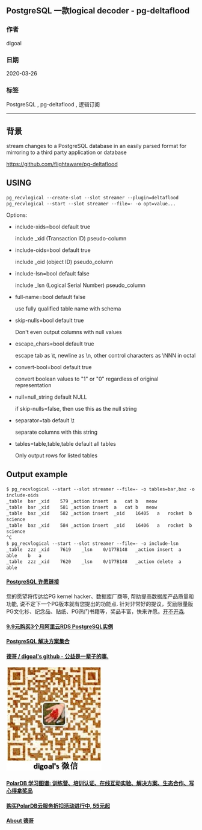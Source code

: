 ## PostgreSQL 一款logical decoder - pg-deltaflood  
  
### 作者   
digoal  
  
### 日期                              
2020-03-26   
  
### 标签                                    
PostgreSQL , pg-deltaflood , 逻辑订阅     
  
----   
  
## 背景            
stream changes to a PostgreSQL database in an easily parsed format for mirroring to a third party application or database  
  
https://github.com/flightaware/pg-deltaflood  
  
USING  
-----  
  
```  
pg_recvlogical --create-slot --slot streamer --plugin=deltaflood  
pg_recvlogical --start --slot streamer --file=- -o opt=value...  
```  
  
Options:  
  
* include-xids=bool default true  
  
    include _xid (Transaction ID) pseudo-column  
      
* include-oids=bool default true  
  
    include _oid (object ID) pseudo_column  
      
* include-lsn=bool default false  
  
    include _lsn (Logical Serial Number) pseudo_column  
      
* full-name=bool default false  
  
    use fully qualified table name with schema  
      
* skip-nulls=bool default true  
  
    Don't even output columns with null values  
      
* escape_chars=bool default true  
  
    escape tab as \t, newline as \n, other control characters as \NNN in octal  
      
* convert-bool=bool default true  
  
    convert boolean values to "1" or "0" regardless of original representation  
  
* null=null_string default NULL  
  
    if skip-nulls=false, then use this as the null string  
      
* separator=tab default \t  
  
    separate columns with this string  
      
* tables=table,table,table default all tables  
  
    Only output rows for listed tables  
  
Output example  
--------------  
  
```  
$ pg_recvlogical --start --slot streamer --file=- -o tables=bar,baz -o include-oids  
_table	bar	_xid	579	_action	insert	a	cat	b	meow  
_table	bar	_xid	581	_action	insert	a	cat	b	meow  
_table	baz	_xid	582	_action	insert	_oid	16405	a	rocket	b	science  
_table	baz	_xid	584	_action	insert	_oid	16406	a	rocket	b	science  
^C  
$ pg_recvlogical --start --slot streamer --file=- -o include-lsn   
_table	zzz	_xid	7619	_lsn	0/177B148	_action	insert	a	able	b	a  
_table	zzz	_xid	7620	_lsn	0/177B148	_action	delete	a	able  
```  
  
  
  
  
  
  
  
  
  
  
  
  
  
  
  
  
  
  
  
  
  
  
  
  
  
  
  
  
  
  
  
  
  
  
  
  
  
  
  
  
  
  
  
  
  
  
  
  
  
  
  
  
  
#### [PostgreSQL 许愿链接](https://github.com/digoal/blog/issues/76 "269ac3d1c492e938c0191101c7238216")
您的愿望将传达给PG kernel hacker、数据库厂商等, 帮助提高数据库产品质量和功能, 说不定下一个PG版本就有您提出的功能点. 针对非常好的提议，奖励限量版PG文化衫、纪念品、贴纸、PG热门书籍等，奖品丰富，快来许愿。[开不开森](https://github.com/digoal/blog/issues/76 "269ac3d1c492e938c0191101c7238216").  
  
  
#### [9.9元购买3个月阿里云RDS PostgreSQL实例](https://www.aliyun.com/database/postgresqlactivity "57258f76c37864c6e6d23383d05714ea")
  
  
#### [PostgreSQL 解决方案集合](https://yq.aliyun.com/topic/118 "40cff096e9ed7122c512b35d8561d9c8")
  
  
#### [德哥 / digoal's github - 公益是一辈子的事.](https://github.com/digoal/blog/blob/master/README.md "22709685feb7cab07d30f30387f0a9ae")
  
  
![digoal's wechat](../pic/digoal_weixin.jpg "f7ad92eeba24523fd47a6e1a0e691b59")
  
  
#### [PolarDB 学习图谱: 训练营、培训认证、在线互动实验、解决方案、生态合作、写心得拿奖品](https://www.aliyun.com/database/openpolardb/activity "8642f60e04ed0c814bf9cb9677976bd4")
  
  
#### [购买PolarDB云服务折扣活动进行中, 55元起](https://www.aliyun.com/activity/new/polardb-yunparter?userCode=bsb3t4al "e0495c413bedacabb75ff1e880be465a")
  
  
#### [About 德哥](https://github.com/digoal/blog/blob/master/me/readme.md "a37735981e7704886ffd590565582dd0")
  
